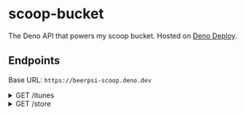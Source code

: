 # scoop-bucket

The Deno API that powers my scoop bucket. Hosted on
[Deno Deploy](https://deno.com/deploy).

## Endpoints

Base URL: `https://beerpsi-scoop.deno.dev`

<details>
    <summary>GET /itunes</summary>

Information source: [The iPhone Wiki](https://www.theiphonewiki.com/wiki/ITunes)

Query parameters:

```ts
interface Parameters {
  os: "windows" | "macos";

  // Required if using `dl` and `os` is Windows
  type?: "x86" | "x64" | "older_video_cards";

  // Leave blank to download latest version **with a download**, or specify a version yourself
  dl?: string;
}
```

If `dl` isn't specified, return JSON with information about iTunes versions,
filtered by `os` and `type`:

```ts
interface ITunesVersion {
  version: string;
  qt_version: string | null;
  amds_version: string;
  aas_version: string | null;
  url: string | null;
  sha1sum: string | null;
  size: number | null;
}
```

Example: `GET /itunes?os=windows&type=x64`

```json
[
  {
    "version": "12.12.2.2",
    "qt_version": null,
    "amds_version": "15.0.0.16",
    "aas_version": null,
    "url": "https://secure-appldnld.apple.com/itunes12/002-16263-20211027-C3421E95-F58B-4691-BD76-672A0D346AFB/iTunes64Setup.exe",
    "sha1sum": "3f7bc94532951707939c9ab2c509297bb9422545",
    "size": 210241608
  },
  {
    "version": "12.12.3.5",
    "qt_version": null,
    "amds_version": "15.5.0.16",
    "aas_version": null,
    "url": "https://secure-appldnld.apple.com/itunes12/002-35070-20220304-5521E72A-137B-4F09-9844-45BEBA5C3B40/iTunes64Setup.exe",
    "sha1sum": "16292cc7627ddad126e5237a0c0801f1f659e055",
    "size": 209718344
  }
  // ...
]
```

</details>

<details>
    <summary>GET /store</summary>

Information source: https://store.rg-adguard.net

Query parameters:

```ts
interface Parameters {
  // Parameters passed upstream
  type: "ProductId" | "CategoryId" | "url" | "PackageFamilyName";
  url: string;
  ring: "Fast" | "Slow" | "RP" | "Retail";
  lang: "en-US";

  // Filtering returned results
  id?: string;
  version?: string;
  arch?: string;
  name?: string;
  extension?: string;

  // Download
  dl?: any;
}
```

Response: `StoreData[]`

```ts
interface StoreData {
  id: string;
  version: string;
  arch: string;
  file: {
    url: string;
    name: string;
    extension: string;
    size: string;
    sha1sum: string;
    expiry: string;
  };
}
```

Example:
`GET /store?type=url&url=https://www.microsoft.com/en-us/p/icloud/9pktq5699m62&ring=Retail&lang=en-US`

```json
[
  {
    "id": "AppleInc.iCloud",
    "version": "13.0.201.0",
    "arch": "x86",
    "file": {
      "url": "http://dl.delivery.mp.microsoft.com/filestreamingservice/files/029d5d56-67bb-4449-8d8e-d1bcf20fff22",
      "name": "AppleInc.iCloud_13.0.201.0_x86__nzyj5cx40ttqa.BlockMap",
      "extension": "BlockMap",
      "size": "315.63 KB",
      "sha1sum": "43fa28a7d2d7ac847ca530c65d299dfd6aadbddd",
      "expiry": "1970-01-01T00:00:00.000Z"
    }
  },
  {
    "id": "AppleInc.iCloud",
    "version": "13.0.201.0",
    "arch": "x86",
    "file": {
      "url": "http://tlu.dl.delivery.mp.microsoft.com/filestreamingservice/files/174bf1fc-865a-4ce2-af40-31e451020d6b?P1=1650855982&P2=404&P3=2&P4=TWk7dn720hd1nXRsyaW9G56e%252b8V0eKAie7SjClJlRquGqDlrVIzi5glZ%252foP2ZCHkUuvsAnLRtX9gj7sRh2ZXMQ%253d%253d",
      "name": "AppleInc.iCloud_13.0.201.0_x86__nzyj5cx40ttqa.appx",
      "extension": "appx",
      "size": "254.87 MB",
      "sha1sum": "c184b17f7edf695321a70d82f2ef1dbaab9c4fa2",
      "expiry": "2022-04-25T03:06:22.000Z"
    }
  }
  // ...
]
```

</details>
